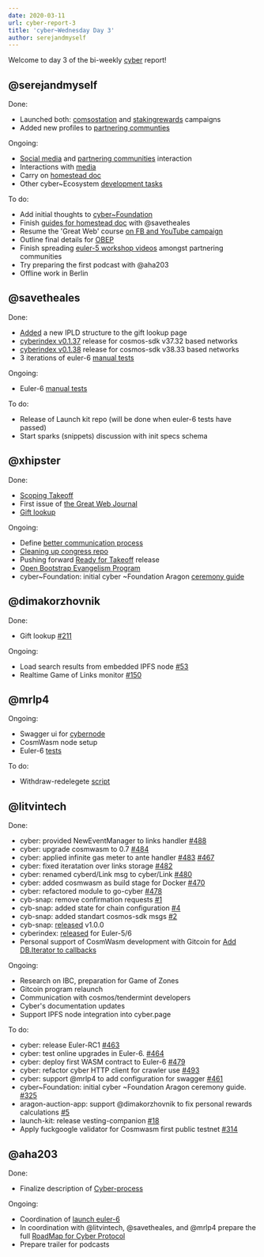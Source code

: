 ```yaml
---
date: 2020-03-11
url: cyber-report-3
title: 'cyber~Wednesday Day 3'
author: serejandmyself
---
```


Welcome to day 3 of the bi-weekly [cyber](https://cyber.page/) report!

## @serejandmyself

Done:

- Launched both: [comsostation](https://github.com/cybercongress/congress/issues/304) and [stakingrewards](https://github.com/cybercongress/congress/issues/319) campaigns
- Added new profiles to [partnering communties](https://github.com/cybercongress/congress/blob/master/ecosystem/Cyber%20Homestead%20doc.md#partnering-communities)

Ongoing:

- [Social media](https://github.com/cybercongress/congress/blob/master/ecosystem/Cyber%20Homestead%20doc.md#public-profiles) and [partnering communities](https://github.com/cybercongress/congress/blob/master/ecosystem/Cyber%20Homestead%20doc.md#partnering-communities) interaction
- Interactions with [media](https://ai.cybercongress.ai/t/mentions-of-the-beast-in-the-wild-any-links-that-mention-cyber-cyb-etc-are-a-fair-game/40/45)
- Carry on [homestead doc](https://github.com/cybercongress/congress/issues/290)
- Other cyber~Ecosystem [development tasks](https://github.com/cybercongress/congress/blob/master/ecosystem/cyber~Ecosystem%20development%20paper.md)

To do:

- Add initial thoughts to [cyber~Foundation](https://github.com/cybercongress/cyber-foundation)
- Finish [guides for homestead doc](https://github.com/cybercongress/congress/tree/master/ecosystem/guides) with @savetheales
- Resume the 'Great Web' course [on FB and YouTube campaign](https://www.youtube.com/watch?v=z8eXzAMSkq0&list=PLVgXf-V4TQc3q7NDPZhO8ASQEn3jHtM84)
- Outline final details for [OBEP](https://github.com/cybercongress/congress/issues/307)
- Finish spreading [euler-5 workshop videos](https://cybercongress.ai/euler-5-launch/) amongst partnering communities
- Try preparing the first podcast with @aha203
- Offline work in Berlin

## @savetheales

Done:

- [Added](https://github.com/cybercongress/dot-cyber/issues/124) a new IPLD structure to the gift lookup page
- [cyberindex v0.1.37](https://github.com/cybercongress/cyberindex/releases/tag/v0.1.37) release for cosmos-sdk v37.32 based networks
- [cyberindex v0.1.38](https://github.com/cybercongress/cyberindex/releases/tag/v0.1.38) release for cosmos-sdk v38.33 based networks
- 3 iterations of euler-6 [manual tests](https://github.com/cybercongress/go-cyber/pull/474/files)

Ongoing:

- Euler-6 [manual tests](https://github.com/cybercongress/go-cyber/pull/474/files)

To do:

- Release of Launch kit repo (will be done when euler-6 tests have passed)
- Start sparks (snippets) discussion with init specs schema

## @xhipster

Done:
- [Scoping Takeoff](https://cybercongress.ai/prepare-for-takeoff/)
- First issue of [the Great Web Journal](https://cybercongress.ai/great-web-001/)
- [Gift lookup](https://github.com/cybercongress/dot-cyber/pull/211)

Ongoing:
- Define [better communication process](https://github.com/cybercongress/congress/issues/161)
- [Cleaning up congress repo](https://github.com/cybercongress/congress/issues/287)
- Pushing forward [Ready for Takeoff](https://github.com/cybercongress/dot-cyber/issues/183) release
- [Open Bootstrap Evangelism Program](https://github.com/cybercongress/congress/issues/307)
- cyber~Foundation: initial cyber ~Foundation Aragon [ceremony guide](https://github.com/cybercongress/congress/issues/325)

## @dimakorzhovnik

Done:

- Gift lookup [#211](https://github.com/cybercongress/dot-cyber/pull/211)

Ongoing:

- Load search results from embedded IPFS node [#53](https://github.com/cybercongress/dot-cyber/issues/53)
- Realtime Game of Links monitor [#150](https://github.com/cybercongress/dot-cyber/issues/150)

## @mrlp4

Ongoing:

- Swagger ui for [cybernode](https://github.com/cybercongress/go-cyber/issues/461)
- CosmWasm node setup
- Euler-6 [tests](https://github.com/cybercongress/go-cyber/pull/474)

To do:

- Withdraw-redelegete [script](https://github.com/cybercongress/go-cyber/issues/468)

## @litvintech

Done:

- cyber: provided NewEventManager to links handler [#488](https://github.com/cybercongress/go-cyber/issues/488)
- cyber: upgrade cosmwasm to 0.7 [#484](https://github.com/cybercongress/go-cyber/issues/484)
- cyber: applied infinite gas meter to ante handler [#483](https://github.com/cybercongress/go-cyber/issues/483) [#467](https://github.com/cybercongress/go-cyber/issues/467)
- cyber: fixed iteratation over links storage [#482](https://github.com/cybercongress/go-cyber/issues/482)
- cyber: renamed cyberd/Link msg to cyber/Link [#480](https://github.com/cybercongress/go-cyber/issues/480)
- cyber: added cosmwasm as build stage for Docker [#470](https://github.com/cybercongress/go-cyber/issues/470)
- cyber: refactored module to go-cyber [#478](https://github.com/cybercongress/go-cyber/issues/478)
- cyb-snap: remove confirmation requests [#1](https://github.com/cybercongress/cyb-snap/issues/1)
- cyb-snap: added state for chain configuration [#4](https://github.com/cybercongress/cyb-snap/issues/4)
- cyb-snap: added standart cosmos-sdk msgs [#2](https://github.com/cybercongress/cyb-snap/issues/2)
- cyb-snap: [released](https://github.com/cybercongress/cyb-snap/releases/tag/v1.0.0) v1.0.0
- cyberindex: [released]((https://github.com/cybercongress/cyberindex/releases)) for Euler-5/6
- Personal support of CosmWasm development with Gitcoin for [Add DB.Iterator to callbacks](https://github.com/confio/cosmwasm/issues/53)

Ongoing:

- Research on IBC, preparation for Game of Zones
- Gitcoin program relaunch
- Communication with cosmos/tendermint developers
- Cyber's documentation updates
- Support IPFS node integration into cyber.page

To do:

- cyber: release Euler-RC1 [#463](https://github.com/cybercongress/go-cyber/issues/463)
- cyber: test online upgrades in Euler-6. [#464](https://github.com/cybercongress/go-cyber/issues/464)
- cyber: deploy first WASM contract to Euler-6 [#479](https://github.com/cybercongress/go-cyber/issues/479)
- cyber: refactor cyber HTTP client for crawler use [#493](https://github.com/cybercongress/go-cyber/issues/493)
- cyber: support @mrlp4 to add configuration for swagger [#461](https://github.com/cybercongress/go-cyber/issues/461)
- cyber~Foundation: initial cyber ~Foundation Aragon ceremony guide. [#325](https://github.com/cybercongress/congress/issues/325)
- aragon-auction-app: support @dimakorzhovnik to fix personal rewards calculations [#5](https://github.com/cybercongress/aragon-auction-app/issues/5)
- launch-kit: release vesting-companion [#18](https://github.com/cybercongress/launch-kit/issues/18)
- Apply fuckgoogle validator for Cosmwasm first public testnet [#314](https://github.com/cybercongress/congress/issues/314)

## @aha203

Done:

- Finalize description of [Cyber-process](https://github.com/cybercongress/congress/pull/324)

Ongoing:

- Coordination of [launch euler-6](https://github.com/cybercongress/go-cyber/projects/6)
- In coordination with @litvintech, @savetheales, and @mrlp4 prepare the full [RoadMap for Cyber Protocol](https://github.com/orgs/cybercongress/projects/2)
- Prepare trailer for podcasts
